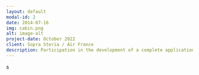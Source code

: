 ```yaml
---
layout: default
modal-id: 2
date: 2014-07-16
img: cabin.png
alt: image-alt
project-date: October 2022
client: Sopra Steria / Air France
description: Participation in the development of a complete application redesign (Java Spring, Javascript, Jenkins, Gitlab CI, DevOps delivery & installation). Treatment and assistance to the customer support resolutions of bugs and evolutions. Supporting the teams in the transformation of the delivery model to India
---
```

s